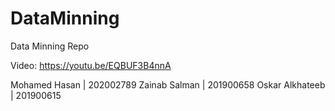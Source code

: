 # DataMinning
 
Data Minning Repo 

Video: https://youtu.be/EQBUF3B4nnA

Mohamed Hasan | 202002789
Zainab Salman | 201900658 
Oskar Alkhateeb | 201900615
